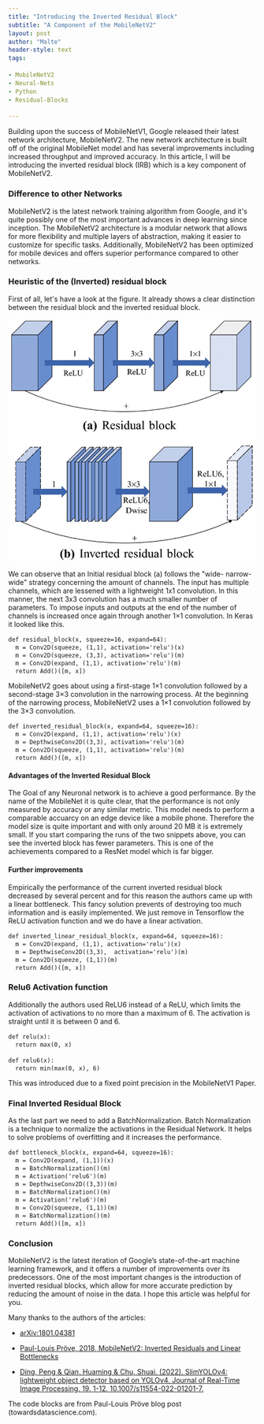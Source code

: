 ```yaml
---
title: "Introducing the Inverted Residual Block"
subtitle: "A Component of the MobileNetV2"
layout: post
author: "Malte"
header-style: text
tags:

- MobileNetV2
- Neural-Nets
- Python
- Residual-Blocks

---
```

Building upon the success of MobileNetV1, Google released their latest network architecture, MobileNetV2. The new
network architecture is built off of the original MobileNet model and has several improvements including increased
throughput and improved accuracy. In this article, I will be introducing the inverted residual block (IRB) which is a
key component of MobileNetV2.

### Difference to other Networks

MobileNetV2 is the latest network training algorithm from Google, and it's quite possibly one of the most important
advances in deep learning since inception. The MobileNetV2 architecture is a modular network that allows for more
flexibility and multiple layers of abstraction, making it easier to customize for specific tasks. Additionally,
MobileNetV2 has been optimized for mobile devices and offers superior performance compared to other networks.

### Heuristic of the (Inverted) residual block

First of all, let's have a look at the figure. It already shows a clear distinction between the residual block and the
inverted residual block.

![img](/img/residual-block.png)

We can observe that an Initial residual block (a) follows the "wide- narrow- wide" strategy concerning the amount of
channels. The input has multiple channels, which are lessened with a lightweight 1x1 convolution. In this manner, the
next 3x3 convolution has a much smaller number of parameters. To impose inputs and outputs at the end of the number of
channels is increased once again through another 1×1 convolution. In Keras it looked like this.

```
def residual_block(x, squeeze=16, expand=64):
  m = Conv2D(squeeze, (1,1), activation='relu')(x)
  m = Conv2D(squeeze, (3,3), activation='relu')(m)
  m = Conv2D(expand, (1,1), activation='relu')(m)
  return Add()([m, x])
```

MobileNetV2 goes about using a first-stage 1×1 convolution followed by a second-stage 3×3 convolution in the narrowing
process. At the beginning of the narrowing process, MobileNetV2 uses a 1×1 convolution followed by the 3×3 convolution.

```
def inverted_residual_block(x, expand=64, squeeze=16):
  m = Conv2D(expand, (1,1), activation='relu')(x)
  m = DepthwiseConv2D((3,3), activation='relu')(m)
  m = Conv2D(squeeze, (1,1), activation='relu')(m)
  return Add()([m, x])
```


#### Advantages of the Inverted Residual Block

The Goal of any Neuronal network is to achieve a good performance. By the name of the MobileNet it is quite clear, that
the performance is not only measured by accuracy or any similar metric. This model needs to perform a comparable
accuarcy on an edge device like a mobile phone. Therefore the model size is quite important and with only around 20 MB
it is extremely small. If you start comparing the runs of the two snippets above, you can see the inverted block has
fewer parameters. This is one of the achievements compared to a ResNet model which is far bigger.

#### Further improvements

Empirically the performance of the current inverted residual block decreased by several percent and for this reason the
authors came up with a linear bottleneck. This fancy solution prevents of destroying too much information and is easily
implemented. We just remove in Tensorflow the ReLU activation function and we do have a linear activation.

```
def inverted_linear_residual_block(x, expand=64, squeeze=16):
  m = Conv2D(expand, (1,1), activation='relu')(x)
  m = DepthwiseConv2D((3,3),  activation='relu')(m)
  m = Conv2D(squeeze, (1,1))(m)
  return Add()([m, x])
```

### Relu6 Activation function

Additionally the authors used ReLU6 instead of a ReLU, which limits the activation of activations to no more than a
maximum of 6. The activation is straight until it is between 0 and 6.

```
def relu(x):
  return max(0, x)

def relu6(x):
  return min(max(0, x), 6)
```

This was introduced due to a fixed point precision in the MobileNetV1 Paper.

### Final Inverted Residual Block

As the last part we need to add a BatchNormalization. Batch Normalization is a technique to normalize the activations in
the Residual Network. It helps to solve problems of overfitting and it increases the performance.

```
def bottleneck_block(x, expand=64, squeeze=16):
  m = Conv2D(expand, (1,1))(x)
  m = BatchNormalization()(m)
  m = Activation('relu6')(m)
  m = DepthwiseConv2D((3,3))(m)
  m = BatchNormalization()(m)
  m = Activation('relu6')(m)
  m = Conv2D(squeeze, (1,1))(m)
  m = BatchNormalization()(m)
  return Add()([m, x])
```

### Conclusion

MobileNetV2 is the latest iteration of Google’s state-of-the-art machine learning framework, and it offers a number of
improvements over its predecessors. One of the most important changes is the introduction of inverted residual blocks,
which allow for more accurate prediction by reducing the amount of noise in the data. I hope this article was helpful
for you.

Many thanks to the authors of the articles:
- [arXiv:1801.04381](https://paperswithcode.com/method/inverted-residual-block) 

- [Paul-Louis Pröve, 2018, MobileNetV2: Inverted Residuals and Linear Bottlenecks](https://towardsdatascience.com/mobilenetv2-inverted-residuals-and-linear-bottlenecks-8a4362f4ffd5)

- [Ding, Peng & Qian, Huaming & Chu, Shuai. (2022). SlimYOLOv4: lightweight object detector based on YOLOv4. Journal of Real-Time Image Processing. 19. 1-12. 10.1007/s11554-022-01201-7.](www.google.de)



The code blocks are from Paul-Louis Pröve blog post (towardsdatascience.com).


